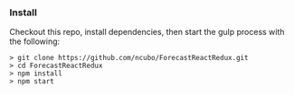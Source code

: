 ### Install
Checkout this repo, install dependencies, then start the gulp process with the following:

```
> git clone https://github.com/ncubo/ForecastReactRedux.git
> cd ForecastReactRedux
> npm install
> npm start
```
